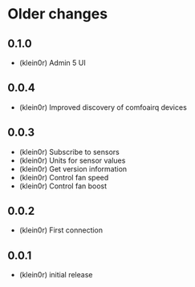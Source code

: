 # Older changes
## 0.1.0

* (klein0r) Admin 5 UI

## 0.0.4

* (klein0r) Improved discovery of comfoairq devices

## 0.0.3

* (klein0r) Subscribe to sensors
* (klein0r) Units for sensor values
* (klein0r) Get version information
* (klein0r) Control fan speed
* (klein0r) Control fan boost

## 0.0.2

* (klein0r) First connection

## 0.0.1

* (klein0r) initial release
